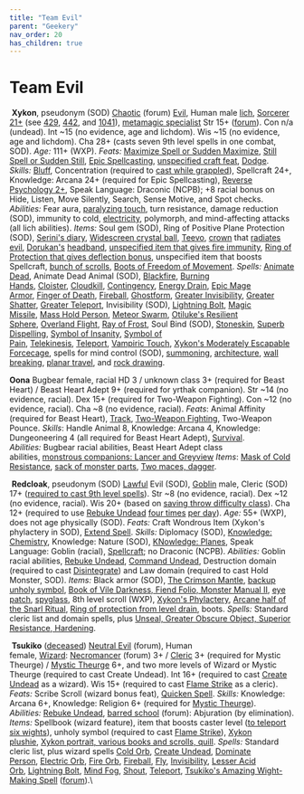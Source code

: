 ```yaml
---
title: "Team Evil"
parent: "Geekery"
nav_order: 20
has_children: true
---
```

# Team Evil

 **Xykon**, pseudonym (SOD)
[Chaotic](https://forums.giantitp.com/showpost.php?p=13027771&postcount=5) (forum) [Evil](http://www.giantitp.com/comics/oots0446.html), Human male [lich](http://www.giantitp.com/comics/oots0013.html), [Sorcerer 21+](http://www.giantitp.com/comics/oots0532.html) (see [429](http://www.giantitp.com/comics/oots0429.html), [442](http://www.giantitp.com/comics/oots0442.html), and [1041](http://www.giantitp.com/comics/oots1041.html)), [metamagic specialist](https://www.giantitp.com/comics/oots0653.html)
Str 15+ ([forum](https://forums.giantitp.com/showthread.php?p=21264644#post21264644 "Giant in the Playground Forums - Post 21264644")).
Con n/a (undead).
Int \~15 (no evidence, age and lichdom).
Wis \~15 (no evidence, age and lichdom).
Cha 28+ (casts seven 9th level spells in one combat, SOD).
*Age:* 111+ (WXP).
*Feats:* [Maximize Spell or Sudden Maximize](http://www.giantitp.com/comics/oots0459.html), [Still Spell or Sudden Still](http://www.giantitp.com/comics/oots0653.html), [Epic Spellcasting](http://www.giantitp.com/comics/oots0532.html), [unspecified craft feat](http://www.giantitp.com/comics/oots0543.html), [Dodge](http://www.giantitp.com/comics/oots0652.html).
*Skills:* [Bluff](http://www.giantitp.com/comics/oots0106.html), Concentration (required to [cast while grappled](http://www.giantitp.com/comics/oots0653.html)), Spellcraft 24+, Knowledge: Arcana 24+ (required for Epic Spellcasting), [Reverse Psychology 2+](http://www.giantitp.com/comics/oots0106.html), Speak Language: Draconic (NCPB); +8 racial bonus on Hide, Listen, Move Silently, Search, Sense Motive, and Spot checks.
*Abilities:* Fear aura, [paralyzing touch](http://www.giantitp.com/comics/oots0448.html), turn resistance, damage reduction (SOD), immunity to cold, [electricity](http://www.giantitp.com/comics/oots0652.html), polymorph, and mind-affecting attacks (all lich abilities).
*Items:* Soul gem (SOD), Ring of Positive Plane Protection (SOD), [Serini's diary](http://www.giantitp.com/comics/oots0195.html), [Widescreen crystal ball](http://www.giantitp.com/comics/oots0376.html), [Teevo](http://www.giantitp.com/comics/oots0415.html), [crown](http://www.giantitp.com/comics/oots0434.html) that [radiates evil](http://www.giantitp.com/comics/oots0202.html), [Dorukan's](http://www.giantitp.com/comics/oots0196.html) [headband](http://www.giantitp.com/comics/oots0484.html), [unspecified item that gives fire immunity](http://www.giantitp.com/comics/oots0653.html), [Ring of Protection that gives deflection bonus](http://www.giantitp.com/comics/oots0653.html), unspecified item that boosts Spellcraft, [bunch of scrolls](http://www.giantitp.com/comics/oots0833.html), [Boots of Freedom of Movement](http://www.giantitp.com/comics/oots1041.html).
*Spells:* [Animate Dead](http://www.giantitp.com/comics/oots0037.html), Animate Dead Animal (SOD), [Blackfire](https://www.giantitp.com/comics/oots1227.html), [Burning Hands](http://www.giantitp.com/comics/oots0459.html), [Cloister](http://www.giantitp.com/comics/oots0532.html), [Cloudkill](http://www.giantitp.com/comics/oots0670.html), [Contingency](http://www.giantitp.com/comics/oots0670.html), [Energy Drain](http://www.giantitp.com/comics/oots0652.html), [Epic Mage Armor](http://www.giantitp.com/comics/oots0670.html), [Finger of Death](http://www.giantitp.com/comics/oots0430.html), [Fireball](http://www.giantitp.com/comics/oots1215.html), [Ghostform](http://www.giantitp.com/comics/oots0370.html), [Greater Invisibility](http://www.giantitp.com/comics/oots0429.html), [Greater Shatter](https://www.patreon.com/posts/36596373), [Greater Teleport](http://www.giantitp.com/comics/oots0670.html), Invisibility (SOD), [Lightning Bolt](http://www.giantitp.com/comics/oots0037.html), [Magic Missile](http://www.giantitp.com/comics/oots0112.html), [Mass Hold Person](http://www.giantitp.com/comics/oots0659.html), [Meteor Swarm](http://www.giantitp.com/comics/oots0442.html), [Otiluke's Resilient Sphere](http://www.giantitp.com/comics/oots0670.html), [Overland Flight](http://www.giantitp.com/comics/oots0442.html), [Ray of Frost](http://www.giantitp.com/comics/oots0542.html), Soul Bind (SOD), [Stoneskin](http://www.giantitp.com/comics/oots0670.html), [Superb Dispelling](http://www.giantitp.com/comics/oots0653.html), [Symbol of Insanity](http://www.giantitp.com/comics/oots0448.html), [Symbol of Pain](http://www.giantitp.com/comics/oots0110.html), [Telekinesis](https://www.giantitp.com/comics/oots1214.html), [Teleport](http://www.giantitp.com/comics/oots0192.html), [Vampiric Touch](http://www.giantitp.com/comics/oots0670.html), [Xykon's Moderately Escapable Forcecage](http://www.giantitp.com/comics/oots0376.html), spells for mind control (SOD), [summoning](http://www.giantitp.com/comics/oots0431.html), [architecture](http://www.giantitp.com/comics/oots0520.html), [wall breaking](http://www.giantitp.com/comics/oots0661.html), [planar travel](http://www.giantitp.com/comics/oots0833.html), and [rock drawing](https://www.giantitp.com/comics/oots1260.html).

**Oona**
Bugbear female, racial HD 3 / unknown class 3+ (required for Beast Heart) / Beast Heart Adept 9+ (required for yrthak companion).
Str \~14 (no evidence, racial).
Dex 15+ (required for Two-Weapon Fighting).
Con \~12 (no evidence, racial).
Cha \~8 (no evidence, racial).
*Feats*: Animal Affinity (required for Beast Heart), [Track](https://www.giantitp.com/comics/oots1216.html), [Two-Weapon Fighting](http://www.giantitp.com/comics/oots1035.html), Two-Weapon Pounce.
*Skills*: Handle Animal 8, Knowledge: Arcana 4, Knowledge: Dungeoneering 4 (all required for Beast Heart Adept), [Survival](https://www.giantitp.com/comics/oots1216.html).
*Abilities:* Bugbear racial abilities, Beast Heart Adept class abilities, [monstrous companions: Lancer and Greyview](http://www.giantitp.com/comics/oots1037.html)
*Items*: [Mask of Cold Resistance](http://www.giantitp.com/comics/oots1039.html), [sack of monster parts](http://www.giantitp.com/comics/oots1040.html), [Two maces, dagger](https://www.giantitp.com/comics/oots1213.html).

 **Redcloak**, pseudonym (SOD)
[Lawful](https://www.giantitp.com/comics/oots1264.html) Evil (SOD), [Goblin](http://www.giantitp.com/comics/oots0148.html) male, Cleric (SOD) 17+ ([required to cast 9th level spells](http://www.giantitp.com/comics/oots0826.html)).
Str \~8 (no evidence, racial).
Dex \~12 (no evidence, racial).
Wis 20+ (based on [saving throw difficulty class](http://www.giantitp.com/comics/oots0456.html)).
Cha 12+ (required to use [Rebuke Undead](http://www.giantitp.com/comics/oots0459.html) [four times](http://www.giantitp.com/comics/oots0461.html) [per day](http://www.giantitp.com/comics/oots0462.html)).
*Age:* 55+ (WXP), does not age physically (SOD).
*Feats:* Craft Wondrous Item (Xykon's phylactery in SOD), [Extend Spell](https://www.giantitp.com/comics/oots1039.html).
*Skills:* Diplomacy (SOD), [Knowledge: Chemistry](http://www.giantitp.com/comics/oots0423.html), Knowledge: Nature (SOD), [KNowledge: Planes](https://www.giantitp.com/comics/oots1265.html), Speak Language: Goblin (racial), [Spellcraft](http://www.giantitp.com/comics/oots0653.html); no Draconic (NCPB).
*Abilities:* Goblin racial abilities, [Rebuke Undead](http://www.giantitp.com/comics/oots0113.html), [Command Undead](http://www.giantitp.com/comics/oots0830.html), Destruction domain (required to cast [Disintegrate](http://www.giantitp.com/comics/oots0480.html)) and Law domain (required to cast Hold Monster, SOD).
*Items:* Black armor (SOD), [The Crimson Mantle](http://www.giantitp.com/comics/oots0369.html), [backup unholy symbol](http://www.giantitp.com/comics/oots0662.html), [Book of Vile Darkness, Fiend Folio, Monster Manual II](http://www.giantitp.com/comics/oots0431.html), [eye patch](http://www.giantitp.com/comics/oots0701.html), [spyglass](http://www.giantitp.com/comics/oots0423.html), 8th level scroll (WXP), [Xykon's Phylactery](http://www.giantitp.com/comics/oots0827.html), [Arcane half of the Snarl Ritual](http://www.giantitp.com/comics/oots0830.html), [Ring of protection from level drain](http://www.giantitp.com/comics/oots0830.html), boots.
*Spells:* Standard cleric list and domain spells, plus [Unseal, Greater Obscure Object, Superior Resistance, Hardening](http://www.giantitp.com/comics/oots0831.html).

 **Tsukiko** ([deceased](http://www.giantitp.com/comics/oots0830.html))
[Neutral Evil](https://forums.giantitp.com/showpost.php?p=15667889&postcount=57) (forum), Human female, [Wizard](http://www.giantitp.com/comics/oots0420.html): [Necromancer](https://forums.giantitp.com/showthread.php?p=11637535) (forum) 3+ / [Cleric](http://www.giantitp.com/comics/oots0516.html) 3+ (required for Mystic Theurge) / [Mystic Theurge](http://www.giantitp.com/comics/oots0446.html) 6+, and two more levels of Wizard or Mystic Theurge (required to cast Create Undead).
Int 16+ (required to cast [Create Undead](http://www.giantitp.com/comics/oots0708.html) as a wizard).
Wis 15+ (required to cast [Flame Strike](http://www.giantitp.com/comics/oots0516.html) as a cleric).
*Feats:* Scribe Scroll (wizard bonus feat), [Quicken Spell](http://www.giantitp.com/comics/oots0519.html).
*Skills:* Knowledge: Arcana 6+, Knowledge: Religion 6+ (required for [Mystic Theurge](http://www.giantitp.com/comics/oots0446.html)).
*Abilities:* [Rebuke Undead](http://www.giantitp.com/comics/oots0516.html), [barred school](https://forums.giantitp.com/showthread.php?p=11637535) (forum): Abjuration (by elimination).
*Items:* Spellbook (wizard feature), item that boosts caster level ([to teleport six wights](http://www.giantitp.com/comics/oots0513.html)), unholy symbol (required to cast [Flame Strike](http://www.giantitp.com/comics/oots0516.html)), [Xykon plushie](http://www.giantitp.com/comics/oots0653.html), [Xykon portrait, various books and scrolls, quill](http://www.giantitp.com/comics/oots0700.html).
*Spells:* Standard cleric list, plus wizard spells [Cold Orb](http://www.giantitp.com/comics/oots0522.html), [Create Undead](http://www.giantitp.com/comics/oots0708.html), [Dominate Person](http://www.giantitp.com/comics/oots0516.html), [Electric Orb](http://www.giantitp.com/comics/oots0518.html), [Fire Orb](http://www.giantitp.com/comics/oots0519.html), [Fireball](http://www.giantitp.com/comics/oots0518.html), [Fly](http://www.giantitp.com/comics/oots0458.html), [Invisibility](http://www.giantitp.com/comics/oots0518.html), [Lesser Acid Orb](http://www.giantitp.com/comics/oots0519.html), [Lightning Bolt](http://www.giantitp.com/comics/oots0458.html), [Mind Fog](http://www.giantitp.com/comics/oots0653.html), [Shout](http://www.giantitp.com/comics/oots0458.html), [Teleport](http://www.giantitp.com/comics/oots0513.html), [Tsukiko's Amazing Wight-Making Spell](http://www.giantitp.com/comics/oots0516.html) ([forum](https://forums.giantitp.com/showpost.php?p=11664910)).\\

